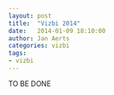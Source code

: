 ```yaml
---
layout: post
title:  "Vizbi 2014"
date:   2014-01-09 18:10:00
author: Jan Aerts
categories: vizbi
tags:
- vizbi
---
```

TO BE DONE
